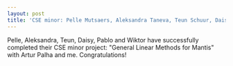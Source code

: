 ```yaml
---
layout: post
title: 'CSE minor: Pelle Mutsaers, Aleksandra Taneva, Teun Schuur, Daisy de Blom, Pablo Fernandez, Wiktor Cupial'
---
```


Pelle, Aleksandra, Teun, Daisy, Pablo and Wiktor have successfully completed their CSE minor project: "General Linear Methods for Mantis" with Artur Palha and me. Congratulations! 
